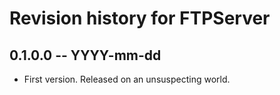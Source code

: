 # Revision history for FTPServer

## 0.1.0.0 -- YYYY-mm-dd

* First version. Released on an unsuspecting world.
